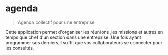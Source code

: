 # agenda
>Agenda collectif pour une entreprise

 Cette application permet d'organiser les réunions ,les missions et autres en temps que chef d'un section dans une entreprise.
 Une fois ayant programmer ses derniers,il suffit que vos collaborateurs se connecter pour les consultés.
